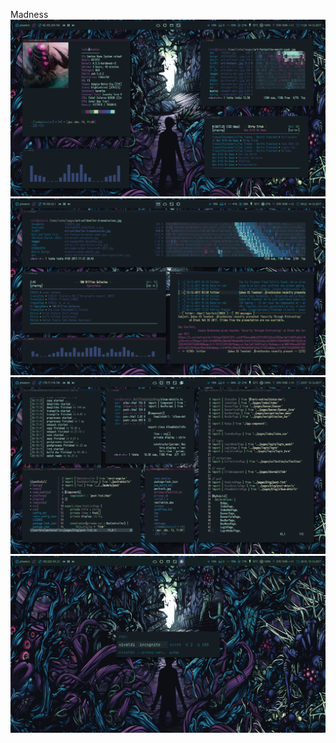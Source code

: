 Madness
![](https://github.com/szorfein/unix-portfolio/blob/master/madness/start.png)
![](https://github.com/szorfein/unix-portfolio/blob/master/madness/tiling2.png)
![](https://github.com/szorfein/unix-portfolio/blob/master/madness/tiling.png)
![](https://github.com/szorfein/unix-portfolio/blob/master/madness/rofi.png)
